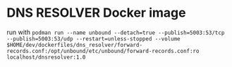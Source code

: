# DNS RESOLVER Docker image

run with 
`podman run --name unbound --detach=true --publish=5003:53/tcp --publish=5003:53/udp --restart=unless-stopped --volume $HOME/dev/dockerfiles/dns_resolver/forward-records.conf:/opt/unbound/etc/unbound/forward-records.conf:ro localhost/dnsresolver:1.0`
